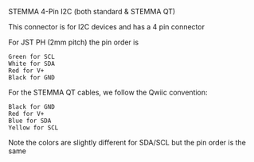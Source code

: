 STEMMA 4-Pin I2C (both standard & STEMMA QT)

This connector is for I2C devices and has a 4 pin connector

For JST PH (2mm pitch) the pin order is

    Green for SCL
    White for SDA
    Red for V+
    Black for GND


For the STEMMA QT cables, we follow the Qwiic convention:

    Black for GND
    Red for V+
    Blue for SDA
    Yellow for SCL

Note the colors are slightly different for SDA/SCL but the pin order is the same